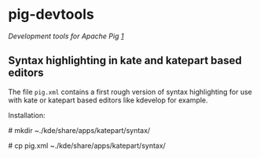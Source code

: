 pig-devtools
============

*Development tools for Apache Pig [1]*

Syntax highlighting in kate and katepart based editors
------------------------------------------------------
The file `pig.xml` contains a first rough version of syntax highlighting for use with kate or katepart based editors like kdevelop for example.

Installation:

\# mkdir ~./kde/share/apps/katepart/syntax/

\# cp pig.xml ~./kde/share/apps/katepart/syntax/

[1]: http://pig.apache.org/
